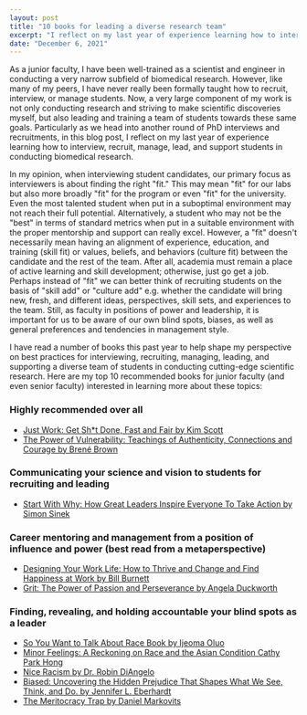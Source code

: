 ```yaml
---
layout: post
title: "10 books for leading a diverse research team"
excerpt: "I reflect on my last year of experience learning how to interview, recruit, manage, lead, and support students in conducting biomedical research and provide my top 10 recommended books on these topics."
date: "December 6, 2021"
---
```


As a junior faculty, I have been well-trained as a scientist and engineer in conducting a very narrow subfield of biomedical research. However, like many of my peers, I have never really been formally taught how to recruit, interview, or manage students. Now, a very large component of my work is not only conducting research and striving to make scientific discoveries myself, but also leading and training a team of students towards these same goals. Particularly as we head into another round of PhD interviews and recruitments, in this blog post, I reflect on my last year of experience learning how to interview, recruit, manage, lead, and support students in conducting biomedical research.  

In my opinion, when interviewing student candidates, our primary focus as interviewers is about finding the right "fit." This may mean "fit" for our labs but also more broadly "fit" for the program or even "fit" for the university. Even the most talented student when put in a suboptimal environment may not reach their full potential. Alternatively, a student who may not be the "best" in terms of standard metrics when put in a suitable environment with the proper mentorship and support can really excel. However, a "fit" doesn't necessarily mean having an alignment of experience, education, and training (skill fit) or values, beliefs, and behaviors (culture fit) between the candidate and the rest of the team. After all, academia must remain a place of active learning and skill development; otherwise, just go get a job. Perhaps instead of "fit" we can better think of recruiting students on the basis of "skill add" or "culture add" e.g. whether the candidate will bring new, fresh, and different ideas, perspectives, skill sets, and experiences to the team. Still, as faculty in positions of power and leadership, it is important for us to be aware of our own blind spots, biases, as well as general preferences and tendencies in management style.  

I have read a number of books this past year to help shape my perspective on best practices for interviewing, recruiting, managing, leading, and supporting a diverse team of students in conducting cutting-edge scientific research. Here are my top 10 recommended books for junior faculty (and even senior faculty) interested in learning more about these topics:  

### Highly recommended over all
- [Just Work: Get Sh*t Done, Fast and Fair by Kim Scott](https://www.goodreads.com/en/book/show/53138021-just-work)
- [The Power of Vulnerability: Teachings of Authenticity, Connections and Courage by Brené Brown](https://www.goodreads.com/book/show/23500254-the-power-of-vulnerability)

### Communicating your science and vision to students for recruiting and leading
- [Start With Why: How Great Leaders Inspire Everyone To Take Action by Simon Sinek](https://www.goodreads.com/book/show/7108725-start-with-why)

### Career mentoring and management from a position of influence and power (best read from a metaperspective)
- [Designing Your Work Life: How to Thrive and Change and Find Happiness at Work by Bill Burnett](https://www.goodreads.com/en/book/show/48635878-designing-your-work-life)
- [Grit: The Power of Passion and Perseverance by Angela Duckworth](https://www.goodreads.com/book/show/27213329-grit)

### Finding, revealing, and holding accountable your blind spots as a leader
- [So You Want to Talk About Race Book by Ijeoma Oluo](https://www.goodreads.com/book/show/35099718-so-you-want-to-talk-about-race)
- [Minor Feelings: A Reckoning on Race and the Asian Condition Cathy Park Hong](https://www.goodreads.com/en/book/show/52845775-minor-feelings)
- [Nice Racism by Dr. Robin DiAngelo](https://www.goodreads.com/en/book/show/57205027-nice-racism)
- [Biased: Uncovering the Hidden Prejudice That Shapes What We See, Think, and Do. by Jennifer L. Eberhardt](https://www.goodreads.com/en/book/show/40407320-biased)
- [The Meritocracy Trap by Daniel Markovits](https://www.goodreads.com/en/book/show/43671669-the-meritocracy-trap)
